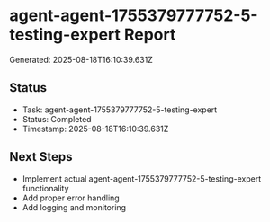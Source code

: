 # agent-agent-1755379777752-5-testing-expert Report

Generated: 2025-08-18T16:10:39.631Z

## Status
- Task: agent-agent-1755379777752-5-testing-expert
- Status: Completed
- Timestamp: 2025-08-18T16:10:39.631Z

## Next Steps
- Implement actual agent-agent-1755379777752-5-testing-expert functionality
- Add proper error handling
- Add logging and monitoring
